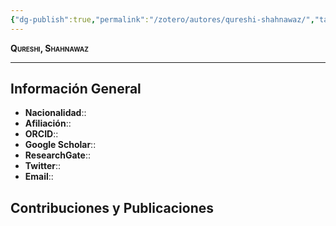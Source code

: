 ```yaml
---
{"dg-publish":true,"permalink":"/zotero/autores/qureshi-shahnawaz/","tags":["#autor","#researcher"]}
---
```



<span style="font-variant:small-caps; font-weight: bold;"> Qureshi, Shahnawaz </span>

---


## Información General

- **Nacionalidad**:: 
- **Afiliación**:: 
- **ORCID**:: 
- **Google Scholar**:: 
- **ResearchGate**:: 
- **Twitter**:: 
- **Email**::
  
## Contribuciones y Publicaciones






